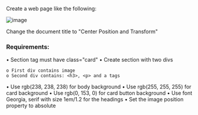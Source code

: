 Create a web page like the following:

![image](https://github.com/nsinorov/SoftUniMainPath/assets/45227327/03d4a5cb-78e1-4d6d-94d7-bbc28f8df6d1)

Change the document title to "Center Position and Transform"

### Requirements:

  • Section tag must have class="card"
  • Create section with two divs
  
    o First div contains image
    o Second div contains: <h3>, <p> and a tags
    
  • Use rgb(238, 238, 238) for body background
  • Use rgb(255, 255, 255) for card background
  • Use rgb(0, 153, 0) for card button background
  • Use font Georgia, serif with size 1em/1.2 for the headings
  • Set the image position property to absolute
